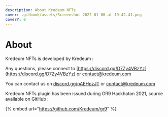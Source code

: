 ```yaml
---
description: About Kredeum NFTs
cover: .gitbook/assets/Screenshot 2022-01-06 at 19.42.41.png
coverY: 0
---
```


# About

Kredeum NFTs is developed by Kredeum :

Any questions, please connect to [https://discord.gg/D7Zy4VBzYz](https://discord.gg/D7Zy4VBzYz) or [contact@kredeum.com](mailto:contact@kredeum.com)

You can contact us on [discord.gg/pAEHpzJT](https://discord.gg/D7Zy4VBzYz) or [contact@kredeum.com](mailto:contact@kredeum.com)

Kredeum NFTs plugin has been issued during GR9 Hackhaton 2021, source available on GitHub :

{% embed url="https://github.com/Kredeum/gr9" %}
